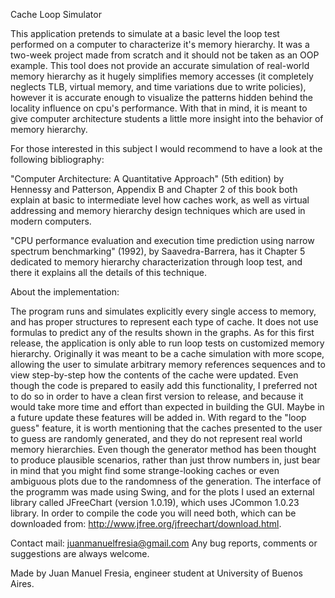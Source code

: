 Cache Loop Simulator

This application pretends to simulate at a basic level the loop test performed on a computer to characterize it's memory hierarchy. It was a two-week project made from scratch and it should not be taken as an OOP example. This tool does not provide an accurate simulation of real-world memory hierarchy as it hugely simplifies memory accesses (it completely neglects TLB, virtual memory, and time variations due to write policies), however it is accurate enough to visualize the patterns hidden behind the locality influence on cpu's performance. With that in mind, it is meant to give computer architecture students a little more insight into the behavior of memory hierarchy.

For those interested in this subject I would recommend to have a look at the following bibliography:

"Computer Architecture: A Quantitative Approach" (5th edition) by Hennessy and Patterson, Appendix B and Chapter 2 of this book both explain at basic to intermediate level how caches work, as well as virtual addressing and memory hierarchy design techniques which are used in modern computers.

"CPU performance evaluation and execution time prediction using narrow spectrum benchmarking" (1992), by Saavedra-Barrera, has it Chapter 5 dedicated to memory hierarchy characterization through loop test, and there it explains all the details of this technique.


About the implementation:

The program runs and simulates explicitly every single access to memory, and has proper structures to represent each type of cache. It does not use formulas to predict any of the results shown in the graphs. As for this first release, the application is only able to run loop tests on customized memory hierarchy. Originally it was meant to be a cache simulation with more scope, allowing the user to simulate arbitrary memory references sequences and to view step-by-step how the contents of the cache were updated. Even though the code is prepared to easily add this functionality, I preferred not to do so in order to have a clean first version to release, and because it would take more time and effort than expected in building the GUI. Maybe in a future update these features will be added in. 
With regard to the "loop guess" feature, it is worth mentioning that the caches presented to the user to guess are randomly generated, and they do not represent real world memory hierarchies. Even though the generator method has been thought to produce plausible scenarios, rather than just throw numbers in, just bear in mind that you might find some strange-looking caches or even ambiguous plots due to the randomness of the generation.
The interface of the programm was made using Swing, and for the plots I used an external library called JFreeChart (version 1.0.19), which uses JCommon 1.0.23 library. In order to compile the code you will need both, which can be downloaded from: http://www.jfree.org/jfreechart/download.html.


Contact mail: juanmanuelfresia@gmail.com
Any bug reports, comments or suggestions are always welcome. 

Made by Juan Manuel Fresia, engineer student at University of Buenos Aires.

